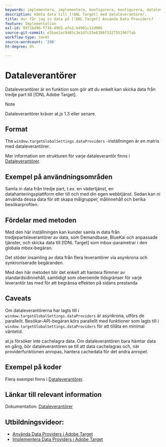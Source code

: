 ```yaml
---
keywords: implementera, implementera, konfigurera, konfigurera, dataleverantörer
description: Hämta data till [!DNL Target] med dataleverantörer.
title: Hur får jag in data på [!DNL Target] Använda Data Providers?
feature: Implementation
exl-id: 9971bd96-f736-4965-afe2-b4901c12d006
source-git-commit: e5bae1ac9485c3e1d7c55e6386f332755196ffab
workflow-type: tm+mt
source-wordcount: '298'
ht-degree: 0%

---
```


# Dataleverantörer

Dataleverantörer är en funktion som gör att du enkelt kan skicka data från tredje part till [!DNL Adobe Target].

>[!NOTE]
>
>Dataleverantörer kräver at.js 1.3 eller senare.

## Format

The `window.targetGlobalSettings.dataProviders` -inställningen är en matris med dataleverantörer.

Mer information om strukturen för varje dataleverantör finns i [Dataleverantörer](../../implement/client-side/atjs/atjs-functions/targetglobalsettings.md#data-providers).

## Exempel på användningsområden

Samla in data från tredje part, t.ex. en vädertjänst, en datahanteringsplattform eller till och med din egen webbtjänst. Sedan kan ni använda dessa data för att skapa målgrupper, målinnehåll och berika besökarprofilen.

## Fördelar med metoden

Med den här inställningen kan kunder samla in data från tredjepartsleverantörer av data, som Demandbase, BlueKai och anpassade tjänster, och skicka data till [!DNL Target] som mbox-parametrar i den globala mbox-begäran.

Det stöder insamling av data från flera leverantörer via asynkrona och synkroniserade begäranden.

Med den här metoden blir det enkelt att hantera flimmer av standardsidinnehåll, samtidigt som oberoende tidsgränser för varje leverantör tas med för att begränsa effekten på sidans prestanda

## Caveats

Om dataleverantörerna har lagts till i `window.targetGlobalSettings.dataProviders` är asynkrona, utförs de parallellt. Besökar-API-begäran körs parallellt med funktioner som lagts till i `window.targetGlobalSettings.dataProviders` för att tillåta en minimal väntetid.

at.js försöker inte cachelagra data. Om dataleverantören bara hämtar data en gång, bör dataleverantören se till att data cachelagras och, när providerfunktionen anropas, hantera cachedata för det andra anropet.

## Exempel på koder

Flera exempel finns i [Dataleverantörer](../../implement/client-side/atjs/atjs-functions/targetglobalsettings.md#data-providers).

## Länkar till relevant information

Dokumentation: [Dataleverantörer](../../implement/client-side/atjs/atjs-functions/targetglobalsettings.md#data-providers)

## Utbildningsvideor:

* [Använda Data Providers i Adobe Target](https://experienceleague.adobe.com/docs/target-learn/tutorials/integrations/use-data-providers-to-integrate-third-party-data.html)
* [Implementera Data Providers i Adobe Target](https://experienceleague.adobe.com/docs/target-learn/tutorials/integrations/implement-data-providers-to-integrate-third-party-data.html)
